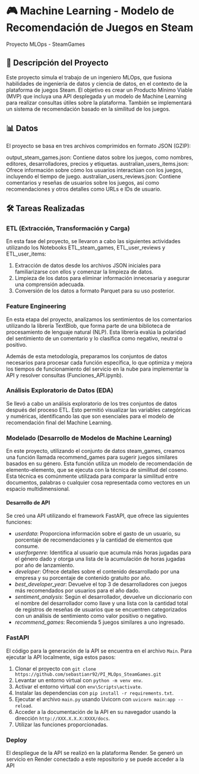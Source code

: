 # 🎮 Machine Learning - Modelo de Recomendación de Juegos en Steam

Proyecto MLOps - SteamGames


## 📝 Descripción del Proyecto
Este proyecto simula el trabajo de un ingeniero MLOps, que fusiona habilidades de ingeniería de datos y ciencia de datos, en el contexto de la plataforma de juegos Steam. 
El objetivo es crear un Producto Mínimo Viable (MVP) que incluya una API desplegada y un modelo de Machine Learning para realizar consultas útiles sobre la plataforma. 
También se implementará un sistema de recomendación basado en la similitud de los juegos.

## 📊 Datos

El proyecto se basa en tres archivos comprimidos en formato JSON (GZIP):

output_steam_games.json: Contiene datos sobre los juegos, como nombres, editores, desarrolladores, precios y etiquetas.
australian_users_items.json: Ofrece información sobre cómo los usuarios interactúan con los juegos, incluyendo el tiempo de juego.
australian_users_reviews.json: Contiene comentarios y reseñas de usuarios sobre los juegos, así como recomendaciones y otros detalles como URLs e IDs de usuario.

## 🛠️ Tareas Realizadas

### ETL (Extracción, Transformación y Carga)

En esta fase del proyecto, se llevaron a cabo las siguientes actividades utilizando los Notebooks ETL_steam_games, ETL_user_reviews y ETL_user_items:

1. Extracción de datos desde los archivos JSON iniciales para familiarizarse con ellos y comenzar la limpieza de datos.
2. Limpieza de los datos para eliminar información innecesaria y asegurar una comprensión adecuada.
3. Conversión de los datos a formato Parquet para su uso posterior.

### Feature Engineering
En esta etapa del proyecto, analizamos los sentimientos de los comentarios utilizando la librería TextBlob, que forma parte de una biblioteca de procesamiento de lenguaje natural (NLP). 
Esta librería evalúa la polaridad del sentimiento de un comentario y lo clasifica como negativo, neutral o positivo.

Además de esta metodología, preparamos los conjuntos de datos necesarios para procesar cada función específica, 
lo que optimiza y mejora los tiempos de funcionamiento del servicio en la nube para implementar la API y resolver consultas (Funciones_API.ipynb).

### Análisis Exploratorio de Datos (EDA)

Se llevó a cabo un análisis exploratorio de los tres conjuntos de datos después del proceso ETL. 
Esto permitió visualizar las variables categóricas y numéricas, identificando las que son esenciales para el modelo de recomendación final del Machine Learning.

### Modelado (Desarrollo de Modelos de Machine Learning)
En este proyecto, utilizando el conjunto de datos steam_games, creamos una función llamada recommend_games para sugerir juegos similares basados en su género. 
Esta función utiliza un modelo de recomendación de elemento-elemento, que se ejecuta con la técnica de similitud del coseno. 
Esta técnica es comúnmente utilizada para comparar la similitud entre documentos, palabras o cualquier cosa representada como vectores en un espacio multidimensional.

#### Desarrollo de API

Se creó una API utilizando el framework FastAPI, que ofrece las siguientes funciones:

* *userdata*: Proporciona información sobre el gasto de un usuario, su porcentaje de recomendaciones y la cantidad de elementos que consume.
* *userforgenre*: Identifica al usuario que acumula más horas jugadas para el género dado y otorga una lista de la acumulación de horas jugadas por año de lanzamiento.
* *developer*: Ofrece detalles sobre el contenido desarrollado por una empresa y su porcentaje de contenido gratuito por año.
* *best_developer_year*: Devuelve el top 3 de desarrolladores con juegos más recomendados por usuarios para el año dado.
* *sentiment_analysis*: Según el desarrollador, devuelve un diccionario con el nombre del desarrollador como llave y una lista con la cantidad total de registros de reseñas de usuarios que se encuentren categorizados con un análisis de sentimiento como valor positivo o negativo.
* *recommend_games*: Recomienda 5 juegos similares a uno ingresado.

### FastAPI

El código para la generación de la API se encuentra en el archivo `Main`. Para ejecutar la API localmente, siga estos pasos:

1. Clonar el proyecto con `git clone https://github.com/sebastianr92/PI_MLOps_SteamGames.git`
2. Levantar un entorno virtual con `python -m venv env`.
3. Activar el entorno virtual con `env\Scripts\activate`.
4. Instalar las dependencias con `pip install -r requirements.txt`.
5. Ejecutar el archivo `main.py` usando Uvicorn con `uvicorn main:app --reload`.
6. Acceder a la documentación de la API en su navegador usando la dirección `http://XXX.X.X.X:XXXX/docs`.
7. Utilizar las funciones proporcionadas.

### Deploy

El despliegue de la API se realizó en la plataforma Render. 
Se generó un servicio en Render conectado a este repositorio y se puede acceder a la API
